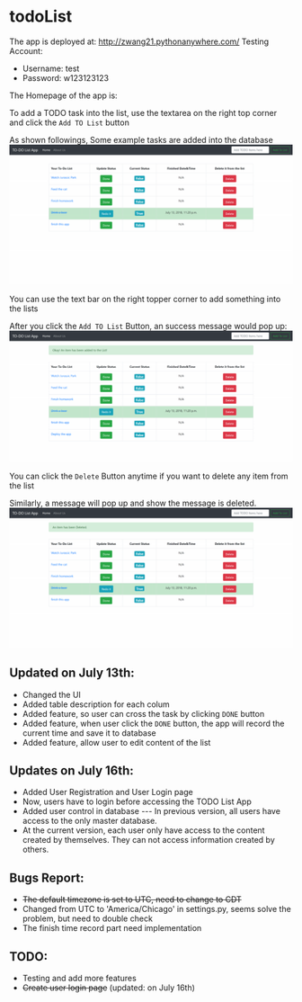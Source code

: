 # todoList
The app is deployed at: 
http://zwang21.pythonanywhere.com/
Testing Account:
- Username: test
- Password: w123123123

The Homepage of the app is:

To add a TODO task into the list, use the textarea on the 
right top corner and click the ```Add TO List``` button

As shown followings, Some example tasks are added into the database
![](static/images/homepage.png)

You can use the text bar on the right topper corner to add 
something into the lists

After you click the ```Add TO List``` Button, an success message would pop up:
![](static/images/added_something.png)

You can click the ```Delete``` Button anytime if you want to delete any item from the list

Similarly, a message will pop up and show the message is deleted.
![](static/images/delete_something.png)

Updated on July 13th:
-
- Changed the UI 
- Added table description for each colum
- Added feature, so user can cross the task by clicking ```DONE``` button
- Added feature, when user click the ```DONE``` button, the app will record the current
time and save it to database
- Added feature, allow user to edit content of the list

Updates on July 16th:
-
- Added User Registration and User Login page
- Now, users have to login before accessing the TODO List App
- Added user control in database --- In previous version, all users have access to the only master database. 
- At the current version, each user only have access to the content created by themselves. 
They can not access information created by others.


Bugs Report:
-
- <s>The default timezone is set to UTC, need to change to CDT</s>
- Changed from UTC to 'America/Chicago' in settings.py, seems solve the problem, but
need to double check
- The finish time record part need implementation

TODO:
-
- Testing and add more features
- <s>Create user login page</s> (updated: on July 16th)





